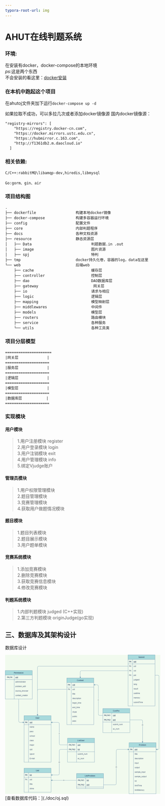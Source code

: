 ```yaml
---
typora-root-url: img
---
```


# AHUT在线判题系统

### 环境:

在安装有docker，docker-compose的本地环境\
*ps*:这是两个东西\
不会安装的看这里：[docker安装](https://blog.csdn.net/aaahuahua/article/details/122403354)

### 在本机中跑起这个项目

在ahutoj文件夹加下运行`docker-compose up -d`

如果拉取不成功，可以多拉几次或者添加docker镜像源
国内docker镜像源：

```
"registry-mirrors": [
    "https://registry.docker-cn.com",
    "https://docker.mirrors.ustc.edu.cn",
    "https://hubmirror.c.163.com",
    "http://f1361db2.m.daocloud.io"
  ]
```

### 相关依赖:

    C/C++:rabbitMQ\libamqp-dev,hiredis,libmysql

    Go:gorm、gin、air

### 项目结构图

    .
    ├── dockerfile                  构建本地docker镜像
    ├── docker-compose              构建多容器运行环境
    ├── config                      配置文件
    ├── core                        内部判题程序
    ├── docs                        各种文档资源
    ├── resource                    静态资源层
    │   ├── Data                           判题数据.in .out
    │   ├── image                          图片资源
    │   ├── spj                            特判
    ├── tmp                         docker持久化卷，容器的log，data在这里
    └── web                         后端web
        ├── cache                          缓存层
        ├── controller                     控制层
        ├── dao                            DAO数据库层
        ├── gateway                         网关层
        ├── io                             请求与相应
        ├── logic                          逻辑层
        ├── mapping                        模型映射层
        ├── middlewares                    中间件
        ├── models                         模型层
        ├── routers                        路由模块
        ├── service                        各种服务
        └── utils                          各种工具类

### 项目分层模型

    =====================
    |网关层             |
    ====================
    |服务层             |
    ====================
    |逻辑层             |
    ====================
    |模型层             |
    ====================
    |数据库层           |
    ====================

### 实现模块

#### 用户模块

> 1.用户注册模块 register\
> 2.用户登录模块 login\
> 3.用户注销模块 exit\
> 4.用户管理模块 info\
> 5.绑定Vjudge账户

#### 管理员模块

> 1.用户权限管理模块  
> 2.题目管理模块\
> 3.竞赛管理模块\
> 4.获取用户做题情况模块

#### 题目模块

> 1.题目列表模块\
> 2.题目展示模块\
> 3.用户题单模块

#### 竞赛系统模块

> 1.添加竞赛模块\
> 2.删除竞赛模块\
> 3.获取竞赛信息模块\
> 4.修改竞赛模块

#### 判题系统模块

> 1.内部判题模块 judged  (C++实现)\
> 2.第三方判题模块 originJudge(go实现)

## 三、数据库及其架构设计

数据库设计

<img src="./docs/img/sql.png" alt="sql" style="zoom: 80%;" />
[查看数据库代码：](./doc/oj.sql)

